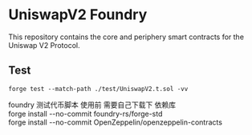 # UniswapV2 Foundry

This repository contains the core and periphery smart contracts for the Uniswap V2 Protocol.

## Test

```
forge test --match-path ./test/UniswapV2.t.sol -vv
```

foundry 测试代币脚本
使用前 需要自己下载下 依赖库<br>
forge install --no-commit foundry-rs/forge-std <br>
forge install --no-commit OpenZeppelin/openzeppelin-contracts